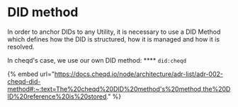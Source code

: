 # DID method

In order to anchor DIDs to any Utility, it is necessary to use a DID Method which defines how the DID is structured, how it is managed and how it is resolved.

In cheqd's case, we use our own DID method: **** `did:cheqd`

{% embed url="https://docs.cheqd.io/node/architecture/adr-list/adr-002-cheqd-did-method#:~:text=The%20cheqd%20DID%20method's%20method,the%20DID%20reference%20is%20stored." %}

###
